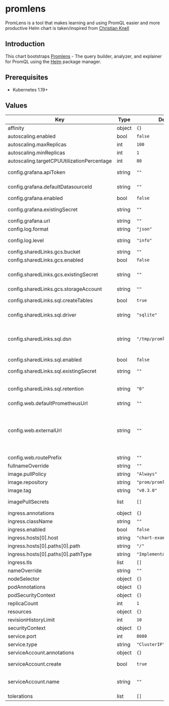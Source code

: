 # promlens

PromLens is a tool that makes learning and using PromQL easier and more productive
Helm chart is taken/inspired from [Christian Knell](https://github.com/christianknell/helm-charts/tree/main/charts/promlens)

## Introduction

This chart bootstraps [Promlens](https://github.com/prometheus/promlens) - The query builder, analyzer, and explainer for PromQL using the [Helm](https://helm.sh) package manager.

## Prerequisites

- Kubernetes 1.19+

## Values

| Key                                        | Type   | Default                    | Description                                                                                                                                                                                                                                                                                                                                                |
| ------------------------------------------ | ------ | -------------------------- | ---------------------------------------------------------------------------------------------------------------------------------------------------------------------------------------------------------------------------------------------------------------------------------------------------------------------------------------------------------- |
| affinity                                   | object | `{}`                       | Affinity settings for pod assignment                                                                                                                                                                                                                                                                                                                       |
| autoscaling.enabled                        | bool   | `false`                    |                                                                                                                                                                                                                                                                                                                                                            |
| autoscaling.maxReplicas                    | int    | `100`                      |                                                                                                                                                                                                                                                                                                                                                            |
| autoscaling.minReplicas                    | int    | `1`                        |                                                                                                                                                                                                                                                                                                                                                            |
| autoscaling.targetCPUUtilizationPercentage | int    | `80`                       |                                                                                                                                                                                                                                                                                                                                                            |
| config.grafana.apiToken                    | string | `""`                       | The auth token to pass to the Grafana API, see https://grafana.com/docs/grafana/latest/http_api/auth/                                                                                                                                                                                                                                                      |
| config.grafana.defaultDatasourceId         | string | `""`                       | The default Grafana datasource ID to use (overrides Grafana's own default).                                                                                                                                                                                                                                                                                |
| config.grafana.enabled                     | bool   | `false`                    | Enable integration with Grafana                                                                                                                                                                                                                                                                                                                            |
| config.grafana.existingSecret              | string | `""`                       | An existing secret containing the auth token, key needs to be api-token                                                                                                                                                                                                                                                                                    |
| config.grafana.url                         | string | `""`                       | The URL of your Grafana installation                                                                                                                                                                                                                                                                                                                       |
| config.log.format                          | string | `"json"`                   | Output format of log messages. One of: [logfmt, json]                                                                                                                                                                                                                                                                                                      |
| config.log.level                           | string | `"info"`                   | Only log messages with the given severity or above. One of: [debug, info, warn, error]                                                                                                                                                                                                                                                                     |
| config.sharedLinks.gcs.bucket              | string | `""`                       | Name of the GCS bucket for storing shared links                                                                                                                                                                                                                                                                                                            |
| config.sharedLinks.gcs.enabled             | bool   | `false`                    | Enable Link Sharing via Google Storage Bucket                                                                                                                                                                                                                                                                                                              |
| config.sharedLinks.gcs.existingSecret      | string | `""`                       | An existing secret containing the credentials for the storage-account as json, key needs to be gcs-cred.json                                                                                                                                                                                                                                               |
| config.sharedLinks.gcs.storageAccount      | string | `""`                       | Google Cloud Storage Account key                                                                                                                                                                                                                                                                                                                           |
| config.sharedLinks.sql.createTables        | bool   | `true`                     | Whether to automatically create the required tables when using a SQL database for shared links.                                                                                                                                                                                                                                                            |
| config.sharedLinks.sql.driver              | string | `"sqlite"`                 | The SQL driver to use for storing shared links in a SQL database. Supported values: [mysql, sqlite].                                                                                                                                                                                                                                                       |
| config.sharedLinks.sql.dsn                 | string | `"/tmp/promlens-links.db"` | SQL Data Source Name when using a SQL database to shared links (see https://github.com/go-sql-driver/mysql#dsn-data-source-name) for MySQL, https://github.com/glebarez/go-sqlite#example for SQLite)                                                                                                                                                      |
| config.sharedLinks.sql.enabled             | bool   | `false`                    | Enable Link Sharing via SQL database                                                                                                                                                                                                                                                                                                                       |
| config.sharedLinks.sql.existingSecret      | string | `""`                       | An existing secret containing the dsn for the link storage backend, key needs to be dsn                                                                                                                                                                                                                                                                    |
| config.sharedLinks.sql.retention           | string | `"0"`                      | The maximum retention time for shared links when using a SQL database (e.g. '10m', '12h'). Set to 0 for infinite retention.                                                                                                                                                                                                                                |
| config.web.defaultPrometheusUrl            | string | `""`                       | The default Prometheus URL to load PromLens with.                                                                                                                                                                                                                                                                                                          |
| config.web.externalUrl                     | string | `""`                       | The URL under which PromLens is externally reachable (for example, if PromLens is served via a reverse proxy). Used for generating relative and absolute links back to PromLens itself. If the URL has a path portion, it will be used to prefix all HTTP endpoints served by PromLens. If omitted, relevant URL components will be derived automatically. |
| config.web.routePrefix                     | string | `""`                       |                                                                                                                                                                                                                                                                                                                                                            |
| fullnameOverride                           | string | `""`                       | String to fully override `"promlens.fullname"`                                                                                                                                                                                                                                                                                                             |
| image.pullPolicy                           | string | `"Always"`                 | image pull policy                                                                                                                                                                                                                                                                                                                                          |
| image.repository                           | string | `"prom/promlens"`          | image repository                                                                                                                                                                                                                                                                                                                                           |
| image.tag                                  | string | `"v0.3.0"`                 | Overrides the image tag                                                                                                                                                                                                                                                                                                                                    |
| imagePullSecrets                           | list   | `[]`                       | If defined, uses a Secret to pull an image from a private Docker registry or repository.                                                                                                                                                                                                                                                                   |
| ingress.annotations                        | object | `{}`                       | Annotations to add to the ingress                                                                                                                                                                                                                                                                                                                          |
| ingress.className                          | string | `""`                       | Ingress class name                                                                                                                                                                                                                                                                                                                                         |
| ingress.enabled                            | bool   | `false`                    | Enable ingress                                                                                                                                                                                                                                                                                                                                             |
| ingress.hosts[0].host                      | string | `"chart-example.local"`    |                                                                                                                                                                                                                                                                                                                                                            |
| ingress.hosts[0].paths[0].path             | string | `"/"`                      |                                                                                                                                                                                                                                                                                                                                                            |
| ingress.hosts[0].paths[0].pathType         | string | `"ImplementationSpecific"` |                                                                                                                                                                                                                                                                                                                                                            |
| ingress.tls                                | list   | `[]`                       |                                                                                                                                                                                                                                                                                                                                                            |
| nameOverride                               | string | `""`                       | Provide a name in place of `promlens`                                                                                                                                                                                                                                                                                                                      |
| nodeSelector                               | object | `{}`                       | Node labels for pod assignment                                                                                                                                                                                                                                                                                                                             |
| podAnnotations                             | object | `{}`                       | Annotations to be added to exporter pods                                                                                                                                                                                                                                                                                                                   |
| podSecurityContext                         | object | `{}`                       | Pod-level security context                                                                                                                                                                                                                                                                                                                                 |
| replicaCount                               | int    | `1`                        | Number of replicas                                                                                                                                                                                                                                                                                                                                         |
| resources                                  | object | `{}`                       | Resource limits and requests for the pods.                                                                                                                                                                                                                                                                                                                 |
| revisionHistoryLimit                       | int    | `10`                       | The number of old ReplicaSets to retain                                                                                                                                                                                                                                                                                                                    |
| securityContext                            | object | `{}`                       | container-level security context                                                                                                                                                                                                                                                                                                                           |
| service.port                               | int    | `8080`                     | Kubernetes port where service is exposed                                                                                                                                                                                                                                                                                                                   |
| service.type                               | string | `"ClusterIP"`              | Kubernetes service type                                                                                                                                                                                                                                                                                                                                    |
| serviceAccount.annotations                 | object | `{}`                       | Annotations to add to the service account                                                                                                                                                                                                                                                                                                                  |
| serviceAccount.create                      | bool   | `true`                     | Specifies whether a service account should be created                                                                                                                                                                                                                                                                                                      |
| serviceAccount.name                        | string | `""`                       | The name of the service account to use. If not set and create is true, a name is generated using the fullname template                                                                                                                                                                                                                                     |
| tolerations                                | list   | `[]`                       | Toleration labels for pod assignment                                                                                                                                                                                                                                                                                                                       |
